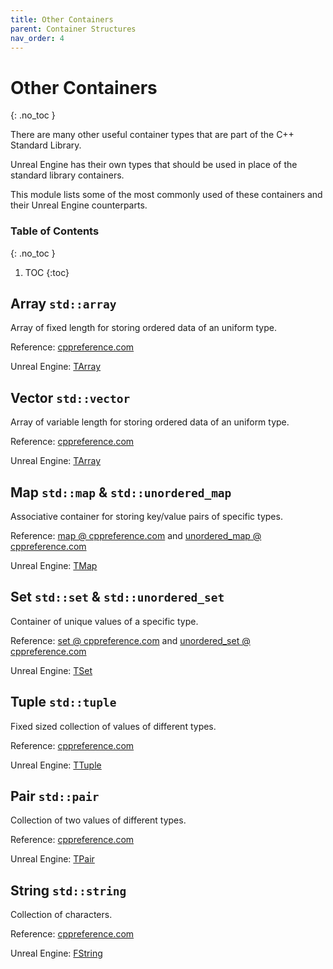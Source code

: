 ```yaml
---
title: Other Containers
parent: Container Structures
nav_order: 4
---
```


<!--prettier-ignore-start-->

# Other Containers
{: .no_toc }

There are many other useful container types that are part of the C++ Standard Library.

Unreal Engine has their own types that should be used in place of the standard library containers.

This module lists some of the most commonly used of these containers and their Unreal Engine counterparts.

### Table of Contents
{: .no_toc }

1. TOC
{:toc}

<!--prettier-ignore-end-->

## Array `std::array`

Array of fixed length for storing ordered data of an uniform type.

Reference: [cppreference.com](https://en.cppreference.com/w/cpp/container/array)

Unreal Engine: [TArray](https://docs.unrealengine.com/en-US/ProgrammingAndScripting/ProgrammingWithCPP/UnrealArchitecture/TArrays/index.html)

## Vector `std::vector`

Array of variable length for storing ordered data of an uniform type.

Reference: [cppreference.com](https://en.cppreference.com/w/cpp/container/vector)

Unreal Engine: [TArray](https://docs.unrealengine.com/en-US/ProgrammingAndScripting/ProgrammingWithCPP/UnrealArchitecture/TArrays/index.html)

## Map `std::map` & `std::unordered_map`

Associative container for storing key/value pairs of specific types.

Reference: [map @ cppreference.com](https://en.cppreference.com/w/cpp/container/map) and [unordered_map @ cppreference.com](https://en.cppreference.com/w/cpp/container/unordered_map)

Unreal Engine: [TMap](https://docs.unrealengine.com/en-US/ProgrammingAndScripting/ProgrammingWithCPP/UnrealArchitecture/TMap/index.html)

## Set `std::set` & `std::unordered_set`

Container of unique values of a specific type.

Reference: [set @ cppreference.com](https://en.cppreference.com/w/cpp/container/set) and [unordered_set @ cppreference.com](https://en.cppreference.com/w/cpp/container/unordered_set)

Unreal Engine: [TSet](https://docs.unrealengine.com/en-US/ProgrammingAndScripting/ProgrammingWithCPP/UnrealArchitecture/TSet/index.html)

## Tuple `std::tuple`

Fixed sized collection of values of different types.

Reference: [cppreference.com](https://en.cppreference.com/w/cpp/utility/tuple)

Unreal Engine: [TTuple](https://docs.unrealengine.com/en-US/API/Runtime/Core/Templates/TTuple/index.html)

## Pair `std::pair`

Collection of two values of different types.

Reference: [cppreference.com](https://en.cppreference.com/w/cpp/utility/pair)

Unreal Engine: [TPair](https://docs.unrealengine.com/en-US/API/Runtime/Core/Containers/TPair/index.html)

## String `std::string`

Collection of characters.

Reference: [cppreference.com](https://en.cppreference.com/w/cpp/string/basic_string)

Unreal Engine: [FString](https://docs.unrealengine.com/en-US/API/Runtime/Core/Containers/FString/index.html)
